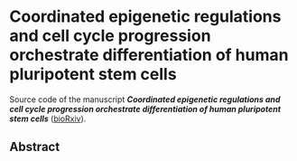 # Coordinated epigenetic regulations and cell cycle progression orchestrate differentiation of human pluripotent stem cells

Source code of the manuscript ***Coordinated epigenetic regulations and cell cycle progression orchestrate differentiation of human pluripotent stem cells*** ([bioRxiv](https://www.biorxiv.org)).

Abstract
--------
